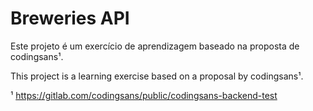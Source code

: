 # Breweries API

Este projeto é um exercício de aprendizagem baseado na proposta de codingsans¹.

This project is a learning exercise based on a proposal by codingsans¹.

¹ https://gitlab.com/codingsans/public/codingsans-backend-test